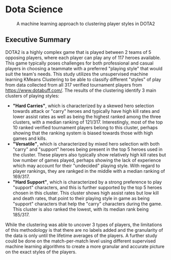  
  
   
# Dota Science

<center>A machine learning approach to clustering player styles in DOTA2</center>
    


## Executive Summary


DOTA2 is a highly complex game that is played between 2 teams of 5 opposing players, where each player can play any of 117 heroes available. This game typically poses challenges for both professional and casual players in choosing a teammate with a preferred "playing style" that would suit the team's needs. This study utilizes the unsupervised machine learning KMeans Clustering to be able to classify different "styles" of play from data collected from all 317 verified tournament players from https://www.dotabuff.com/. The results of the clustering identify 3 main clusters of playing styles: 

* <b>"Hard Carries"</b>, which is characterized by a skewed hero selection towards attack or "carry" heroes and typically have high kill rates and lower assist rates as well as being the highest ranked among the three clusters, with a median ranking of 121/317. Interestingly, most of the top 10 ranked verified tournament players belong to this cluster, perhaps showing that the ranking system is biased towards those with high games and kills.
* <b>"Versatile"</b>, which is characterized by mixed hero selection with both "carry" and "support" heroes being present in the top 5 heroes used in the cluster. These players also typically show relatively high kill rates but low number of games played, perhaps showing the lack of experience which may account for their "undecided" playing style. With regard to player rankings, they are rankged in the middle with a median ranking of 169/317.
* <b>"Hard Support"</b>, which is characterized by a strong preference to play "support" characters, and this is further supported by the top 5 heroes chosen in this cluster. This cluster shows high assist rates but low kill and death rates, that point to their playing style in game as being "support" characters that help the "carry" characters during the game. This cluster is also ranked the lowest, with its median rank being 185/317.

While the clustering was able to uncover 3 types of players, the limitations of this methodology is that there are no labels added and the granularity of the data is only until the lifetime averages of the players. A further study could be done on the match-per-match level using different supervised machine learning algorithms to create a more granular and accurate picture on the exact styles of the players. 
